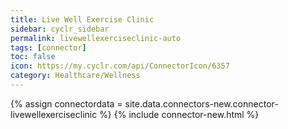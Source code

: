 ```yaml
---
title: Live Well Exercise Clinic
sidebar: cyclr_sidebar
permalink: livewellexerciseclinic-auto
tags: [connector]
toc: false
icon: https://my.cyclr.com/api/ConnectorIcon/6357
category: Healthcare/Wellness
---
```

{% assign connectordata = site.data.connectors-new.connector-livewellexerciseclinic %}
{% include connector-new.html %}	